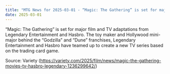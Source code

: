 ```yaml
---
title: "MTG News for 2025-03-01 - “Magic: The Gathering” is set for major film and T..."
date: 2025-03-01
---
```


“Magic: The Gathering” is set for major film and TV adaptations from Legendary Entertainment and Hasbro. The toy maker and Hollywood mini-major behind the “Godzilla” and “Dune” franchises, Legendary Entertainment and Hasbro have teamed up to create a new TV series based on the trading card game.

Source: Variety (https://variety.com/2025/film/news/magic-the-gathering-movies-tv-hasbro-legendary-1236299642/)
